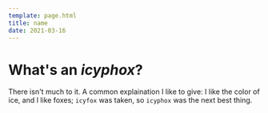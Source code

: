 ```yaml
---
template: page.html
title: name
date: 2021-03-16
---
```


# What's an *icyphox*?

There isn't much to it. A common explaination I like to give: I like the
color of ice, and I like foxes; `icyfox` was taken, so `icyphox` was the
next best thing.
